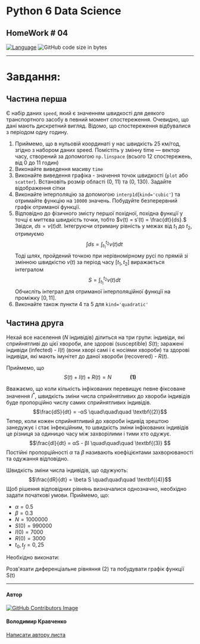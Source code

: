 # Python 6 Data Science
## HomeWork # 04

[![Language](https://img.shields.io/badge/language-python-blue)](https://www.python.org)
![GitHub code size in bytes](https://img.shields.io/github/languages/code-size/VlodyaKr/Python-6-Web-HomeWork-13)

---
# Завдання:

## Частина перша

Є набір даних `speed`, який є значенням швидкості для деякого транспортного засобу в певний момент спостереження. Очевидно, що дані мають дискретний вигляд. Відомо, що спостереження відбувалися з періодом одну годину.

1. Приймемо, що в нульовій координаті у нас швидкість 25 км/год, згідно з набором даних speed. Помістіть у змінну time — вектор часу, створений за допомогою `np.linspace` (всього 12 спостережень, від 0 до 11 годин)
2. Виконайте виведення масиву `time`
3. Виконайте виведення графіка - значення точок швидкості (`plot` або `scatter`). Встановіть розмір області (0, 11) та (0, 130). Задайте відображення сітки
4. Виконайте інтерполяцію за допомогою `interp1d`(`kind='cubic'`) та отримайте функцію на `10000` значень. Побудуйте безперервний графік отриманої функції.
5. Відповідно до фізичного змісту першої похідної, похідна функції у точці є миттєва швидкість точки, тобто $ν(t) = s′(t) = \frac{dt}{ds}.$ Звідси,
$ds = v(t) dt.$ Інтегруючи отриману рівність у межах від $t_{1}$ до $t_{2}$, отримуємо $$\int ds = \int_{t_{1}}^{t_{2}} v(t) dt$$ Тоді шлях, пройдений точкою при нерівномірному русі по прямій зі змінною швидкістю $v(t)$ за період часу $[t_{1},t_{2}]$ виражається інтегралом $$S = \int_{t_{1}}^{t_{2}} v(t) dt$$ Обчисліть інтеграл для отриманої інтерполяційної функції на проміжку $[0, 11]$.
6. Виконайте також пункти 4 та 5 для `kind='quadratic'`

## Частина друга

Нехай все населення ($N$ індивідів) ділиться на три групи: індивіди, які сприйнятливі до цієї хвороби, але здорові (susceptible) $S(t)$; заражені індивіди (infected) - $I(t)$ (вони хворі самі і є носіями хвороби) та здорові індивіди, які мають імунітет до даної хвороби (recovered) - $R(t)$.

Приймемо, що 
$$S(t) + I(t) + R(t) = N \quad\quad\quad \textbf{(1)}$$

Вважаємо, що коли кількість інфікованих перевищує певне фіксоване значення $I^{*}$, швидкість зміни числа сприйнятливих до хвороби індивідів буде пропорційно числу самих сприйнятливих індивідів. $$\frac{dS}{dt} = -αS \quad\quad\quad \textbf{(2)}$$
Тепер, коли кожен сприйнятливий до хвороби індивід зрештою занедужує і стає інфекційним, то швидкість зміни інфікованих індивідів це різниця за одиницю часу між захворілими і тими хто одужує. $$\frac{dI}{dt} = αS - βI \quad\quad\quad \textbf{(3)} $$
Постійні пропорційності $α$ та $β$ називають коефіцієнтами захворюваності та одужання відповідно.

Швидкість зміни числа індивідів, що одужують: $$\frac{dR}{dt} = \beta S \quad\quad\quad \textbf{(4)}$$
Щоб рішення відповідних рівнянь визначалися однозначно, необхідно задати початкові умови. Приймемо, що:


*   $α = 0.5$
*   $β = 0.3$
*   $N = 1000000$
*   $S(0) = 990000$
*   $I(0) = 7000$
*   $R(0) = 3000$
*   $t_{0}, t_{f} = 0,25$

Необхідно виконати:

Розв'язати диференціальне рівняння (2) та побудувати графік функції  S(t)


---

#### Автор
[![GitHub Contributors Image](https://contrib.rocks/image?repo=VlodyaKr/Python-6-Data-Science-HomeWork-04)](https://github.com/VlodyaKr)

#### Володимир Кравченко
[Написати автору листа](mailto:vlodya@gmail.com?subject=Python-6-Data-Science-HomeWork-04)
